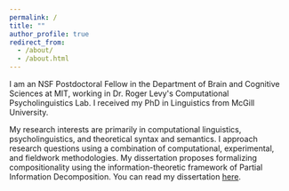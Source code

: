 ```yaml
---
permalink: /
title: ""
author_profile: true
redirect_from: 
  - /about/
  - /about.html
---
```


I am an NSF Postdoctoral Fellow in the Department of Brain and Cognitive Sciences at MIT, working in Dr. Roger Levy's Computational Psycholinguistics Lab. I received my PhD in Linguistics from McGill University.

My research interests are primarily in computational linguistics, psycholinguistics, and theoretical syntax and semantics. I approach research questions using a combination of computational, experimental, and fieldwork methodologies. My dissertation proposes formalizing compositionality using the information-theoretic framework of Partial Information Decomposition. You can read my dissertation <a class="page-link" href="/files/dissertation.pdf" target="_blank">here</a>.
